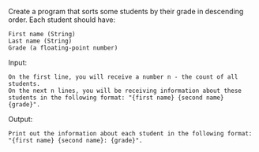 Create a program that sorts some students by their grade in descending order. Each student should have:

	First name (String)
 	Last name (String)
	Grade (a floating-point number)

Input: 

	On the first line, you will receive a number n - the count of all students.
	On the next n lines, you will be receiving information about these students in the following format: "{first name} {second name} {grade}".

Output: 

	Print out the information about each student in the following format: "{first name} {second name}: {grade}".

